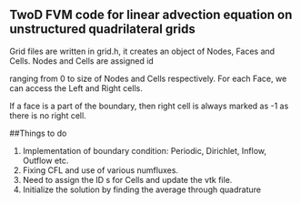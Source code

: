 ## TwoD FVM code for linear advection equation on unstructured quadrilateral grids

Grid files are written in grid.h, it creates an object of Nodes, Faces and Cells. Nodes and Cells are assigned id

ranging from 0 to size of Nodes and Cells respectively. For each Face, we can access the Left and Right cells. 

If a face is a part of the boundary, then right cell is always marked as -1 as there is no right cell. 

##Things to do

1. Implementation of boundary condition: Periodic, Dirichlet, Inflow, Outflow etc.
2. Fixing CFL and use of various numfluxes.
3. Need to assign the ID s for Cells and update the vtk file.
4. Initialize the solution by finding the average through quadrature